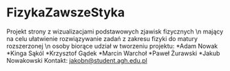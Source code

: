 # FizykaZawszeStyka
Projekt strony z wizualizacjami podstawowych zjawisk fizycznych \n
mający na celu ułatwienie rozwiązywanie zadań z zakresu fizyki do matury rozszerzonej \n
osoby biorące udział w tworzeniu projektu:
*Adam Nowak
*Kinga Sąkól
*Krzysztof Gądek
*Marcin Warchoł
*Paweł Żurawski
*Jakub Nowakowski
Kontakt:
jakobn@student.agh.edu.pl
